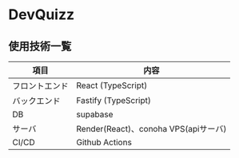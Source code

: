 
# DevQuizz


## 使用技術一覧
| 項目         | 内容                                                            |
|--------------|-----------------------------------------------------------------|
| フロントエンド | React (TypeScript) |
| バックエンド  | Fastify (TypeScript) |
| DB           | supabase                                              |
| サーバ      | Render(React)、conoha VPS(apiサーバ)                     |
| CI/CD      | Github Actions                     |



